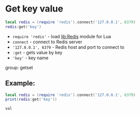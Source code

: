 # Get key value

```lua
local redis = (require 'redis').connect('127.0.0.1', 6379)
redis:get('key')
```

- `require 'redis'` - load [lib:Redis](https://onelinerhub.com/lua-redis/how-to-install-lua-redis-module) module for Lua
- `connect` - connect to Redis server
- `'127.0.0.1', 6379` - Redis host and port to connect to
- `:get` - gets value by key
- `'key'` - key name

group: getset

## Example: 
```lua
local redis = (require 'redis').connect('127.0.0.1', 6379)
print(redis:get('key'))
```
```
val

```


